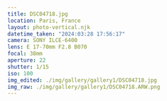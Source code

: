 ```yaml
---
title: DSC04718.jpg
location: Paris, France
layout: photo-vertical.njk
datetime_taken: "2024:03:28 17:56:17"
camera: SONY ILCE-6400
lens: E 17-70mm F2.8 B070
focal: 38mm
aperture: 22
shutter: 1/15
iso: 100
img_edited: ./img/gallery/gallery1/DSC04718.jpg
img_raw: ./img/gallery/gallery1/DSC04718.ARW.png
---
```

